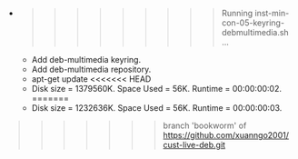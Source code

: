* >>>>>>>>> Running inst-min-con-05-keyring-debmultimedia.sh ...
  * Add deb-multimedia keyring.
  * Add deb-multimedia repository.
  * apt-get update
<<<<<<< HEAD
  * Disk size = 1379560K. Space Used = 56K. Runtime = 00:00:00:02.
=======
  * Disk size = 1232636K. Space Used = 56K. Runtime = 00:00:00:03.
>>>>>>> branch 'bookworm' of https://github.com/xuanngo2001/cust-live-deb.git

